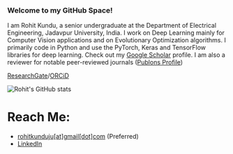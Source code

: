 ### Welcome to my GitHub Space!

I am Rohit Kundu, a senior undergraduate at the Department of Electrical Engineering, Jadavpur University, India. I work on Deep Learning mainly for Computer Vision applications and on Evolutionary Optimization algorithms. I primarily code in Python and use the PyTorch, Keras and TensorFlow libraries for deep learning. Check out my [Google Scholar](http://scholar.google.com/citations?user=MxZUU8kAAAAJ&hl=en) profile. I am also a reviewer for notable peer-reviewed journals ([Publons Profile](https://publons.com/researcher/4557964/rohit-kundu/peer-review/))

[ResearchGate](https://www.researchgate.net/profile/Rohit-Kundu)/[ORCiD](https://orcid.org/0000-0001-8665-8898)

<!--![Top Langs](https://github-readme-stats.vercel.app/api/top-langs/?username=Rohit-Kundu))-->

![Rohit's GitHub stats](https://github-readme-stats.vercel.app/api?username=Rohit-Kundu&count_private=true&show_icons=true&theme=radical)

<!--![](https://komarev.com/ghpvc/?username=Rohit-Kundu)-->

# Reach Me:
- [rohitkunduju[at]gmail[dot]com](mailto:rohitkunduju@gmail.com) (Preferred)
- [LinkedIn](https://www.linkedin.com/in/rohitkundu2000/)
